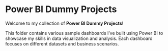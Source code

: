 # Power BI Dummy Projects

Welcome to my collection of **Power BI Dummy Projects**! 

This folder contains various sample dashboards I’ve built using Power BI to showcase my skills in data visualization and analysis. Each dashboard focuses on different datasets and business scenarios.
